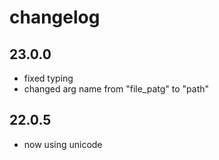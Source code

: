 # changelog

## 23.0.0

- fixed typing
- changed arg name from "file_patg" to "path"

## 22.0.5

- now using unicode
